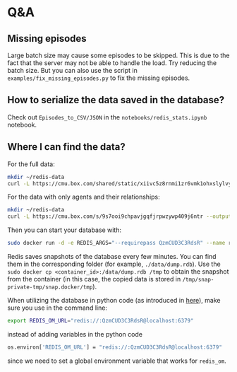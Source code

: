 # Q&A
## Missing episodes

Large batch size may cause some episodes to be skipped. This is due to the fact that the server may not be able to handle the load. Try reducing the batch size. But you can also use the script in `examples/fix_missing_episodes.py` to fix the missing episodes.

## How to serialize the data saved in the database?

Check out `Episodes_to_CSV/JSON` in the `notebooks/redis_stats.ipynb` notebook.

## Where I can find the data?

For the full data:
```sh
mkdir ~/redis-data
curl -L https://cmu.box.com/shared/static/xiivc5z8rnmi1zr6vmk1ohxslylvynur --output ~/redis-data/dump.rdb
```

For the data with only agents and their relationships:
```sh
mkdir ~/redis-data
curl -L https://cmu.box.com/s/9s7ooi9chpavjgqfjrpwzywp409j6ntr --output ~/redis-data/dump.rdb
```

Then you can start your database with:
```sh
sudo docker run -d -e REDIS_ARGS="--requirepass QzmCUD3C3RdsR" --name redis-stack -p 6379:6379 -p 8001:8001 -v /home/ubuntu/redis-data/:/data/ redis/redis-stack:latest
```

Redis saves snapshots of the database every few minutes. You can find them in the corresponding folder (for example, `./data/dump.rdb`). Use the `sudo docker cp <container_id>:/data/dump.rdb /tmp` to obtain the snapshot from the container (in this case, the copied data is stored in `/tmp/snap-private-tmp/snap.docker/tmp`).

When utilizing the database in python code (as introduced in [here](https://github.com/sotopia-lab/sotopia/blob/main/notebooks/redis_stats.ipynb)), make sure you use in the command line:

```sh
export REDIS_OM_URL="redis://:QzmCUD3C3RdsR@localhost:6379"
```

instead of adding variables in the python code

```sh
os.environ['REDIS_OM_URL'] = "redis://:QzmCUD3C3RdsR@localhost:6379"
```

since we need to set a global environment variable that works for `redis_om`.

